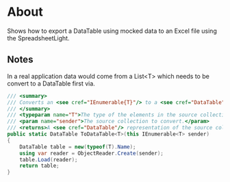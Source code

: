 ﻿# About

Shows how to export a DataTable using mocked data to an Excel file using the SpreadsheetLight.

## Notes

In a real application data would come from a List&lt;T> which needs to be convert to a DataTable first via.

```csharp
/// <summary>
/// Converts an <see cref="IEnumerable{T}"/> to a <see cref="DataTable"/>.
/// </summary>
/// <typeparam name="T">The type of the elements in the source collection.</typeparam>
/// <param name="sender">The source collection to convert.</param>
/// <returns>A <see cref="DataTable"/> representation of the source collection.</returns>
public static DataTable ToDataTable<T>(this IEnumerable<T> sender)
{
    DataTable table = new(typeof(T).Name);
    using var reader = ObjectReader.Create(sender);
    table.Load(reader);
    return table;
}
```